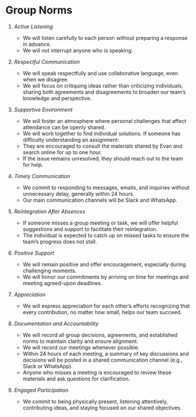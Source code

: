 # Group Norms

<!-- group norms summary -->

<!-- group norms list -->

1. *Active Listening*

   - We will listen carefully to each person without preparing a response in advance.
   - We will not interrupt anyone who is speaking.

2. *Respectful Communication*

   - We will speak respectfully and use collaborative language, even when we disagree.
   - We will focus on critiquing ideas rather than criticizing individuals, sharing
  both agreements and disagreements to broaden our team’s knowledge and perspective.

3. *Supportive Environment*

   - We will foster an atmosphere where personal challenges that affect
  attendance can be openly shared.
   - We will work together to find individual solutions.
  If someone has difficulty understanding an assignment:
   - They are encouraged to consult the materials shared by Evan and search online
  for up to one hour.
   - If the issue remains unresolved, they should reach out to the team for help.

4. *Timely Communication*

   - We commit to responding to messages, emails,
  and inquiries without unnecessary delay, generally within 24 hours.
   - Our main communication channels will be Slack and WhatsApp.

5. *Reintegration After Absences*

   - If someone misses a group meeting or task, we will offer helpful suggestions
  and support to facilitate their reintegration.
   - The individual is expected to catch up on missed
   tasks to ensure the team’s progress does not stall.

6. *Positive Support*

   - We will remain positive and offer
  encouragement, especially during challenging moments.
   - We will honor our commitments by arriving on
  time for meetings and meeting agreed-upon deadlines.

7. *Appreciation*

   - We will express appreciation for each other’s efforts recognizing that every
   contribution, no matter how small, helps our team succeed.

8. *Documentation and Accountability*

   - We will record all group decisions, agreements, and established norms to
  maintain clarity and ensure alignment.
   - We will record our meetings whenever possible.
   - Within 24 hours of each meeting, a summary of
  key discussions and decisions will be posted in
  a shared communication channel (e.g., Slack or WhatsApp).
   - Anyone who misses a meeting is encouraged to review
  these materials and ask questions for clarification.

9. *Engaged Participation*
  
   - We commit to being physically present, listening attentively, contributing
  ideas, and staying focused on our shared objectives.

